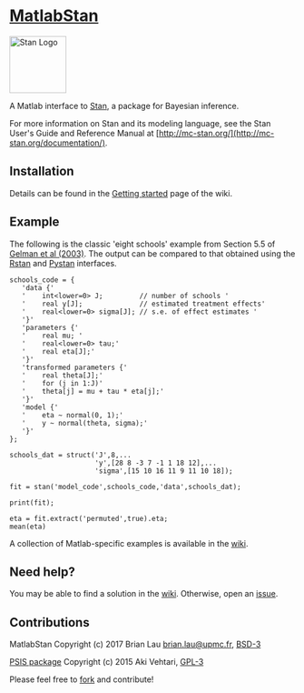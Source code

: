 # [MatlabStan](https://github.com/brian-lau/MatlabStan)
<a href="http://mc-stan.org">
<img src="https://raw.githubusercontent.com/stan-dev/logos/master/logo.png?raw=true" width=100 alt="Stan Logo"/>
</a>

A Matlab interface to [Stan](http://mc-stan.org), a package for Bayesian inference.

For more information on Stan and its modeling language, see the Stan User's Guide and Reference Manual at [http://mc-stan.org/](http://mc-stan.org/documentation/).

## Installation
Details can be found in the [Getting started](https://github.com/brian-lau/MatlabStan/wiki/Getting-Started) page of the wiki.

## Example
The following is the classic 'eight schools' example from Section 5.5 of [Gelman et al (2003)](http://stat.columbia.edu/~gelman/book/). The output can be compared to that obtained using the [Rstan](https://github.com/stan-dev/rstan/wiki/RStan-Getting-Started#example-1-eight-schools) and [Pystan](https://github.com/stan-dev/pystan/blob/develop/README.rst#example) interfaces.
```
schools_code = {
   'data {'
   '    int<lower=0> J;         // number of schools '
   '    real y[J];              // estimated treatment effects'
   '    real<lower=0> sigma[J]; // s.e. of effect estimates '
   '}'
   'parameters {'
   '    real mu; '
   '    real<lower=0> tau;'
   '    real eta[J];'
   '}'
   'transformed parameters {'
   '    real theta[J];'
   '    for (j in 1:J)'
   '    theta[j] = mu + tau * eta[j];'
   '}'
   'model {'
   '    eta ~ normal(0, 1);'
   '    y ~ normal(theta, sigma);'
   '}'
};
  
schools_dat = struct('J',8,...
                     'y',[28 8 -3 7 -1 1 18 12],...
                     'sigma',[15 10 16 11 9 11 10 18]);

fit = stan('model_code',schools_code,'data',schools_dat);

print(fit);

eta = fit.extract('permuted',true).eta;
mean(eta)

```
A collection of Matlab-specific examples is available in the [wiki](https://github.com/brian-lau/MatlabStan/wiki#examples).
## Need help?
You may be able to find a solution in the [wiki](https://github.com/brian-lau/MatlabStan/wiki/). Otherwise, open an [issue](https://github.com/brian-lau/MatlabStan/issues).

Contributions
--------------------------------
MatlabStan Copyright (c) 2017 Brian Lau [brian.lau@upmc.fr](mailto:brian.lau@upmc.fr), [BSD-3](https://github.com/brian-lau/MatlabStan/blob/master/LICENSE.txt)

[PSIS package](https://github.com/avehtari/MatlabPSIS) Copyright (c) 2015 Aki Vehtari, [GPL-3](http://www.gnu.org/licenses/gpl-3.0.en.html)

Please feel free to [fork](https://github.com/brian-lau/MatlabStan/fork) and contribute!

